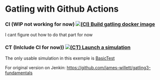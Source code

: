 Gatling with Github Actions
=========================

### CI (WIP not working for now) [![(CI) Build gatling docker image](https://github.com/JulienBouchardIT/Gatling-on-GithubActions/actions/workflows/CI-buildDocker.yml/badge.svg)](https://github.com/JulienBouchardIT/Gatling-on-GithubActions/actions/workflows/CI-buildDocker.yml) 

I cant figure out how to do that part for now

### CT (Inlclude CI for now)) [![(CT) Launch a simulation](https://github.com/JulienBouchardIT/Gatling-on-GithubActions/actions/workflows/CT-runSimulation.yml/badge.svg)](https://github.com/JulienBouchardIT/Gatling-on-GithubActions/actions/workflows/CT-runSimulation.yml)



The only usable simulation in this exemple is [BasicTest](https://github.com/JulienBouchardIT/Gatling-on-GithubActions/blob/master/src/test/scala/BasicTest.scala)

For original version on Jenkin:
https://github.com/james-willett/gatling3-fundamentals
